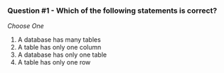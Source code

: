 ### Question #1 - Which of the following statements is correct?

*Choose One*

1. A database has many tables
2. A table has only one column
3. A database has only one table
4. A table has only one row

